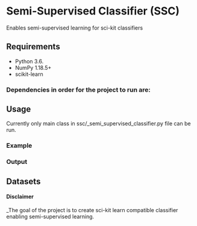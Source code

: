 # Semi-Supervised Classifier (SSC)
Enables semi-supervised learning for sci-kit classifiers

## Requirements
* Python 3.6.
* NumPy 1.18.5+
* scikit-learn

### Dependencies in order for the project to run are:

## Usage
Currently only main class in ssc/_semi_supervised_classifier.py file can be run.

### Example

### Output

## Datasets

#### Disclaimer
_The goal of the project is to create sci-kit learn compatible classifier enabling semi-supervised learning.
